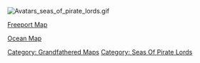 ![](Avatars_seas_of_pirate_lords.gif "Avatars_seas_of_pirate_lords.gif")

[Freeport Map](Freeport_Map "wikilink")

[Ocean Map](Ocean_Map "wikilink")

[Category: Grandfathered Maps](Category:_Grandfathered_Maps "wikilink")
[Category: Seas Of Pirate
Lords](Category:_Seas_Of_Pirate_Lords "wikilink")

